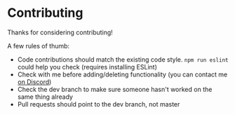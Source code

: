 # Contributing
Thanks for considering contributing!

A few rules of thumb:
* Code contributions should match the existing code style. `npm run eslint` could help you check (requires installing ESLint)
* Check with me before adding/deleting functionality (you can contact me [on Discord](https://discordapp.com/invite/n2g6BQP))
* Check the dev branch to make sure someone hasn't worked on the same thing already
* Pull requests should point to the dev branch, not master